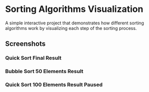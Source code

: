 # Sorting Algorithms Visualization

A simple interactive project that demonstrates how different sorting algorithms work by visualizing each step of the sorting process.

## Screenshots

### Quick Sort Final Result

### Bubble Sort 50 Elements Result

### Quick Sort 100 Elements Result Paused


